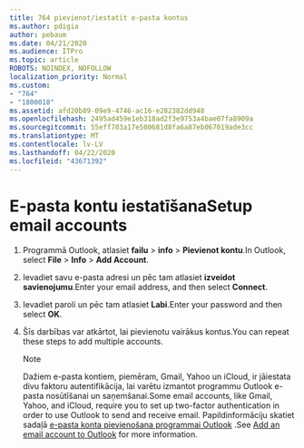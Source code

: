 ```yaml
---
title: 764 pievienot/iestatīt e-pasta kontus
ms.author: pdigia
author: pebaum
ms.date: 04/21/2020
ms.audience: ITPro
ms.topic: article
ROBOTS: NOINDEX, NOFOLLOW
localization_priority: Normal
ms.custom:
- "764"
- "1800018"
ms.assetid: afd20b89-09e9-4746-ac16-e282382dd948
ms.openlocfilehash: 2495ad459e1eb318ad2f3e9753a4bae07fa8909a
ms.sourcegitcommit: 55eff703a17e500681d8fa6a87eb067019ade3cc
ms.translationtype: MT
ms.contentlocale: lv-LV
ms.lasthandoff: 04/22/2020
ms.locfileid: "43671392"
---
```

# <a name="setup-email-accounts"></a><span data-ttu-id="0b3a4-102">E-pasta kontu iestatīšana</span><span class="sxs-lookup"><span data-stu-id="0b3a4-102">Setup email accounts</span></span>

1. <span data-ttu-id="0b3a4-103">Programmā Outlook, atlasiet **failu** > **info** > **Pievienot kontu**.</span><span class="sxs-lookup"><span data-stu-id="0b3a4-103">In Outlook, select **File** > **Info** > **Add Account**.</span></span>

2. <span data-ttu-id="0b3a4-104">Ievadiet savu e-pasta adresi un pēc tam atlasiet **izveidot savienojumu**.</span><span class="sxs-lookup"><span data-stu-id="0b3a4-104">Enter your email address, and then select **Connect**.</span></span>

3. <span data-ttu-id="0b3a4-105">Ievadiet paroli un pēc tam atlasiet **Labi**.</span><span class="sxs-lookup"><span data-stu-id="0b3a4-105">Enter your password and then select **OK**.</span></span>

4. <span data-ttu-id="0b3a4-106">Šīs darbības var atkārtot, lai pievienotu vairākus kontus.</span><span class="sxs-lookup"><span data-stu-id="0b3a4-106">You can repeat these steps to add multiple accounts.</span></span>

    > [!NOTE]
    > <span data-ttu-id="0b3a4-107">Dažiem e-pasta kontiem, piemēram, Gmail, Yahoo un iCloud, ir jāiestata divu faktoru autentifikācija, lai varētu izmantot programmu Outlook e-pasta nosūtīšanai un saņemšanai.</span><span class="sxs-lookup"><span data-stu-id="0b3a4-107">Some email accounts, like Gmail, Yahoo, and iCloud, require you to set up two-factor authentication in order to use Outlook to send and receive email.</span></span> <span data-ttu-id="0b3a4-108">Papildinformāciju skatiet sadaļā [e-pasta konta pievienošana programmai Outlook](https://support.office.com/article/6e27792a-9267-4aa4-8bb6-c84ef146101b.aspx) .</span><span class="sxs-lookup"><span data-stu-id="0b3a4-108">See [Add an email account to Outlook](https://support.office.com/article/6e27792a-9267-4aa4-8bb6-c84ef146101b.aspx) for more information.</span></span>
  